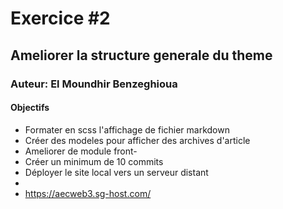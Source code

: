 # Exercice #2
## Ameliorer la structure generale du theme
### Auteur: El Moundhir Benzeghioua
#### Objectifs
- Formater en scss l'affichage de fichier markdown
- Créer des modeles pour afficher des archives d'article
- Ameliorer de module front-
- Créer un minimum de 10 commits
- Déployer le site local vers un serveur distant
- 
- https://aecweb3.sg-host.com/
